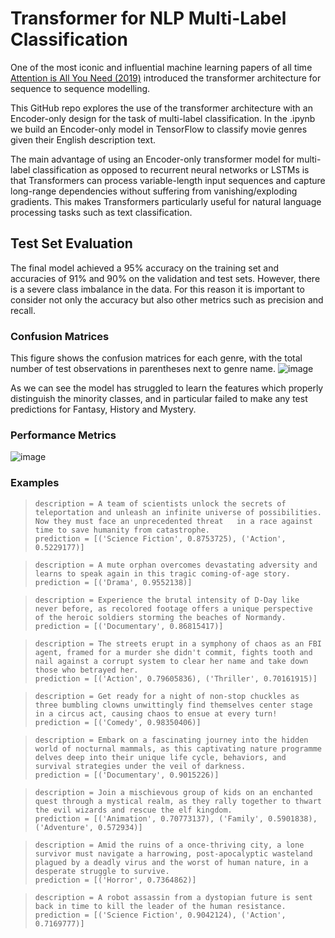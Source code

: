 # Transformer for NLP Multi-Label Classification
One of the most iconic and influential machine learning papers of all time [Attention is All You Need (2019)](https://arxiv.org/abs/1706.03762) introduced the transformer architecture for sequence to sequence modelling.

This GitHub repo explores the use of the transformer architecture with an Encoder-only design for the task of multi-label classification. In the .ipynb we build an Encoder-only model in TensorFlow to classify movie genres given their English description text. 

The main advantage of using an Encoder-only transformer model for multi-label classification as opposed to recurrent neural networks or LSTMs is that Transformers can process variable-length input sequences and capture long-range dependencies without suffering from vanishing/exploding gradients. This makes Transformers particularly useful for natural language processing tasks such as text classification. 


## Test Set Evaluation

The final model achieved a 95% accuracy on the training set and accuracies of 91% and 90% on the validation and test sets. However, there is a severe class imbalance in the data. For this reason it is important to consider not only the accuracy but also other metrics such as precision and recall. 

### Confusion Matrices
This figure shows the confusion matrices for each genre, with the total number of test observations in parentheses next to genre name.
![image](https://user-images.githubusercontent.com/79708390/233810521-e88918da-0e73-4f47-85f5-0fc9f2760cf4.png)

As we can see the model has struggled to learn the features which properly distinguish the minority classes, and in particular failed to make any test predictions for Fantasy, History and Mystery. 

### Performance Metrics
![image](https://user-images.githubusercontent.com/79708390/233810513-96aad71a-193a-4eb7-8ee7-259a939e3fa0.png)


### Examples

> `description = A team of scientists unlock the secrets of teleportation and unleash an infinite universe of possibilities. Now they must face an unprecedented threat   in a race against time to save humanity from catastrophe.`        
    `prediction = [('Science Fiction', 0.8753725), ('Action', 0.5229177)]` 


> `description = A mute orphan overcomes devastating adversity and learns to speak again in this tragic coming-of-age story.`     
    `prediction = [('Drama', 0.9552138)]`


>`description = Experience the brutal intensity of D-Day like never before, as recolored footage offers a unique perspective of the heroic soldiers storming the beaches of Normandy.`     
    `prediction = [('Documentary', 0.86815417)]` 


>`description = The streets erupt in a symphony of chaos as an FBI agent, framed for a murder she didn't commit, fights tooth and nail against a corrupt system to clear her name and take down those who betrayed her.`     
    `prediction = [('Action', 0.79605836), ('Thriller', 0.70161915)]` 


>`description = Get ready for a night of non-stop chuckles as three bumbling clowns unwittingly find themselves center stage in a circus act, causing chaos to ensue at every turn!`     
    `prediction = [('Comedy', 0.98350406)]` 


>`description = Embark on a fascinating journey into the hidden world of nocturnal mammals, as this captivating nature programme delves deep into their unique life cycle, behaviors, and survival strategies under the veil of darkness.`    
    `prediction = [('Documentary', 0.9015226)]` 


>`description = Join a mischievous group of kids on an enchanted quest through a mystical realm, as they rally together to thwart the evil wizards and rescue the elf kingdom.`    
    `prediction = [('Animation', 0.70773137), ('Family', 0.5901838), ('Adventure', 0.572934)]`


>`description = Amid the ruins of a once-thriving city, a lone survivor must navigate a harrowing, post-apocalyptic wasteland plagued by a deadly virus and the worst of human nature, in a desperate struggle to survive.`    
    `prediction = [('Horror', 0.7364862)]`


>`description = A robot assassin from a dystopian future is sent back in time to kill the leader of the human resistance.`    
    `prediction = [('Science Fiction', 0.9042124), ('Action', 0.7169777)]` 
